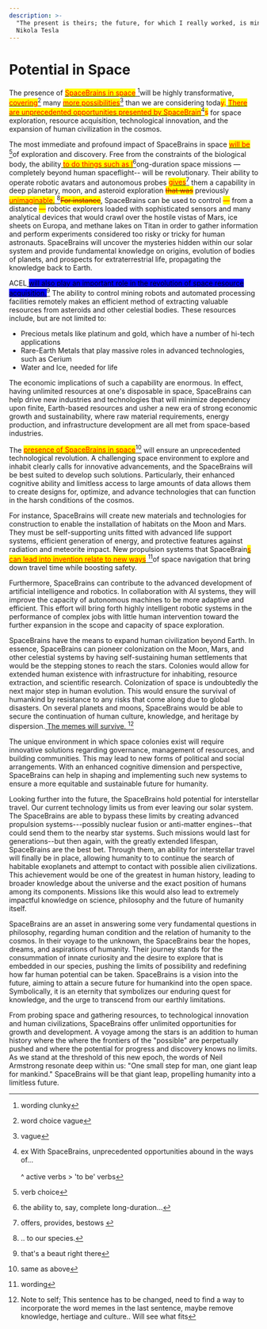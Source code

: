 ```yaml
---
description: >-
  "The present is theirs; the future, for which I really worked, is mine."
  Nikola Tesla
---
```


# Potential in Space

The presence of [<mark style="color:red;">SpaceBrains in space</mark> ](#user-content-fn-1)[^1]will be highly transformative, [<mark style="color:red;">covering</mark>](#user-content-fn-2)[^2] many [<mark style="color:red;">more possibilities</mark>](#user-content-fn-3)[^3] than we are considering toda<mark style="color:red;">y.</mark>[ <mark style="color:red;">There are unprecedented opportunities presented by SpaceBrain</mark>](#user-content-fn-4)[^4]<mark style="color:red;">s</mark> for space exploration, resource acquisition, technological innovation, and the expansion of human civilization in the cosmos.

The most immediate and profound impact of SpaceBrains in space [<mark style="color:red;">will be</mark> ](#user-content-fn-5)[^5]of exploration and discovery. Free from the constraints of the biological body, the ability[ <mark style="color:red;">to do things such as l</mark>](#user-content-fn-6)[^6]ong-duration space missions — completely beyond human spaceflight-- will be revolutionary. Their ability to operate robotic avatars and autonomous probes [<mark style="color:red;">gives</mark>](#user-content-fn-7)[^7] them a capability in deep planetary, moon, and asteroid exploration ~~<mark style="color:red;">that was</mark>~~ previously [<mark style="color:red;">unimaginable.</mark> ](#user-content-fn-8)[^8]~~<mark style="color:red;">For instance</mark>~~, SpaceBrains can be used to control <mark style="color:red;">—</mark> from a distance <mark style="color:red;">—</mark> robotic explorers loaded with sophisticated sensors and many analytical devices that would crawl over the hostile vistas of Mars, ice sheets on Europa, and methane lakes on Titan in order to gather information and perform experiments considered too risky or tricky for human astronauts. SpaceBrains will uncover the mysteries hidden within our solar system and provide fundamental knowledge on origins, evolution of bodies of planets, and prospects for extraterrestrial life, propagating the knowledge back to Earth.&#x20;

ACEL[ <mark style="background-color:blue;">will also play an important role in the revolution of space resource acquisition.</mark>](#user-content-fn-9)[^9] The ability to control mining robots and automated processing facilities remotely makes an efficient method of extracting valuable resources from asteroids and other celestial bodies. These resources include, but are not limited to:&#x20;

* Precious metals like platinum and gold, which have a number of hi-tech applications
* Rare-Earth Metals that play massive roles in advanced technologies, such as Cerium
* Water and Ice, needed for life

The economic implications of such a capability are enormous. In effect, having unlimited resources at one's disposable in space, SpaceBrains can help drive new industries and technologies that will minimize dependency upon finite, Earth-based  resources and usher a new era of strong economic growth and sustainability, where raw material requirements, energy production, and infrastructure development are all met from space-based industries.&#x20;

The [<mark style="color:red;">presence of SpaceBrains in space</mark>](#user-content-fn-10)[^10] will ensure an unprecedented technological revolution. A challenging space environment to explore and inhabit clearly calls for innovative advancements, and the SpaceBrains will be best suited to develop such solutions. Particularly, their enhanced cognitive ability and limitless access to large amounts of data allows them to create designs for, optimize, and advance technologies that can function in the harsh conditions of the cosmos.&#x20;

For instance, SpaceBrains will create new materials and technologies for construction to enable the installation of habitats on the Moon and Mars. They must be self-supporting units fitted with advanced life support systems, efficient generation of energy, and protective features against radiation and meteorite impact. New propulsion systems that SpaceBrain[<mark style="color:red;">s can lead into invention relate to new ways</mark> ](#user-content-fn-11)[^11]of space navigation that bring down travel time while boosting safety.&#x20;

Furthermore, SpaceBrains can contribute to the advanced development of artificial intelligence and robotics. In collaboration with AI systems, they will improve the capacity of autonomous machines to  be more adaptive and efficient. This effort will bring forth highly intelligent robotic systems in the performance of complex jobs with little human intervention toward the further expansion in the scope and capacity of space exploration.&#x20;

SpaceBrains have the means to expand human civilization beyond Earth. In essence, SpaceBrains can pioneer colonization on the Moon, Mars, and other celestial systems by having self-sustaining human settlements that would be the stepping stones to reach the stars. Colonies would allow for extended human existence with infrastructure for inhabiting, resource extraction, and scientific research. Colonization of space is undoubtedly the next major step in human evolution. This would ensure the survival of humankind by resistance to any risks that come along due to global disasters.  On several planets and moons, SpaceBrains would be able to secure the continuation of human culture, knowledge, and heritage by dispersion.[ The memes will survive.  ](#user-content-fn-12)[^12]

The unique environment in which space colonies exist will require innovative solutions regarding governance, management of resources, and building communities. This may lead to new forms of political and social arrangements. With an enhanced cognitive dimension and perspective, SpaceBrains can help in shaping and implementing such new systems to ensure a more equitable and sustainable future for humanity.&#x20;

Looking further into the future, the SpaceBrains hold potential for interstellar travel. Our current technology limits us from ever leaving our solar system. The SpaceBrains are able to bypass these limits by creating advanced propulsion systems---possibly nuclear fusion or anti-matter engines--that could send them to the nearby star systems. Such missions would last for generations--but then again, with the greatly extended lifespan, SpaceBrains are the best bet. Through them, an ability for interstellar travel will finally be in place, allowing humanity to to continue the search of habitable exoplanets and attempt to contact with possible alien civilizations. This achievement would be one of the greatest in human history, leading to broader knowledge about the universe and the exact position of humans among its components. Missions like this would also lead to extremely impactful knowledge on science, philosophy and the future of humanity itself.&#x20;

SpaceBrains are an asset in answering some very fundamental questions in philosophy, regarding human condition and the relation of humanity to the cosmos. In their voyage to the unknown, the SpaceBrains bear the hopes, dreams, and aspirations of humanity. Their journey stands for the consummation of innate curiosity and the desire to explore that is embedded in our species, pushing the limits of possibility and redefining how far human potential can be taken. SpaceBrains is a vision into the future, aiming to attain a secure future for humankind into the open space. Symbolically, it is an eternity that symbolizes our enduring quest for knowledge, and the urge to transcend from our earthly limitations.&#x20;

From probing space and gathering resources, to technological innovation and human civilizations, SpaceBrains offer unlimited opportunities for growth and development. A voyage among the stars is an addition to human history where the where the frontiers of the "possible" are perpetually pushed and where the potential for progress and discovery knows no limits. As we stand at the threshold of this new epoch, the words of Neil Armstrong resonate deep within us: "One small step for man, one giant leap for mankind." SpaceBrains will be that giant leap, propelling humanity into a limitless future.&#x20;





[^1]: wording clunky

[^2]: word choice vague

[^3]: vague

[^4]: ex With SpaceBrains, unprecedented opportunities abound in the ways of...\
    \
    ^ active verbs > 'to be' verbs

[^5]: verb choice

[^6]: the ability to, say, complete long-duration...

[^7]: offers, provides, bestows&#x20;

[^8]: .. to our species.

[^9]: that's a beaut right there

[^10]: same as above

[^11]: wording

[^12]: Note to self; This sentence has to be changed, need to find a way to incorporate the word memes in the last sentence, maybe remove knowledge, hertiage and culture.. Will see what fits
